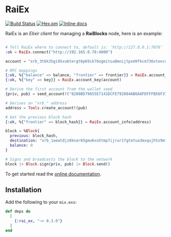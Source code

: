 # RaiEx
[![Build Status](https://travis-ci.org/willHol/rai_ex.svg?branch=master)](https://travis-ci.org/willHol/rai_ex)
[![Hex.pm](https://img.shields.io/hexpm/v/rai_ex.svg)](https://hex.pm/packages/rai_ex)
[![Inline docs](http://inch-ci.org/github/willHol/rai_ex.svg)](http://inch-ci.org/github/willHol/rai_ex)

RaiEx is an *Elixir client* for managing a **RaiBlocks** node, here is an example:

```elixir

# Tell RaiEx where to connect to, default is: 'http://127.0.0.1:7076'
:ok = RaiEx.connect("http://192.165.0.78:4000")

account = "xrb_3t6k35gi95xu6tergt6p69ck76ogmitsa8mnijtpxm9fkcm736xtoncuohr3"

# RPC mappings
{:ok, %{"balance" => balance, "frontier" => frontier}} = RaiEx.account_info(account)
{:ok, %{"key" => key}} = RaiEx.account_key(account)

# Derive the first account from the wallet seed
{priv, pub} = seed_account!("8208BD79655E7141DCFE792084AB6A8FDFFFB56F37CE30ADC4C2CC940E276A8B", 0)

# Derives an "xrb_" address
address = Tools.create_account!(pub)

# Get the previous block hash
{:ok, %{"frontier" => block_hash}} = RaiEx.account_info(address)

block = %Block{
  previous: block_hash,
  destination: "xrb_1aewtdjz8knar65gmu6xo5tmp7ijrur1fgtetua3mxqujh5z9m1r77fsrpqw",
  balance: 0
}

# Signs and broadcasts the block to the network
block |> Block.sign(priv, pub) |> Block.send()

```

To get started read the [online documentation](https://hexdocs.pm/rai_ex/).

## Installation

Add the following to your `mix.exs`:

```elixir
def deps do
  [
    {:rai_ex, "~> 0.3.0"}
  ]
end
```

